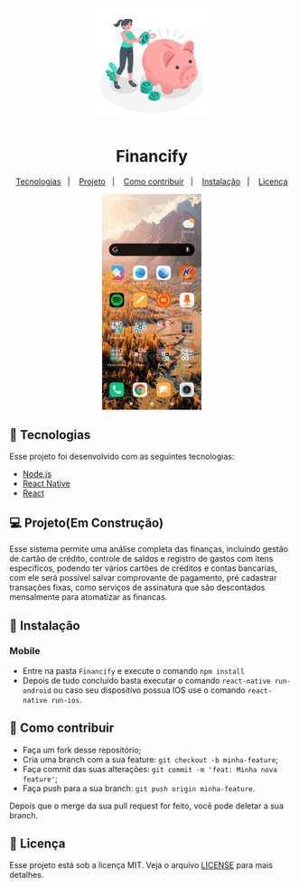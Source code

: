 <h1 align="center">
    <img alt="Financify" title="Financify" src="assets/logo.svg" width="200px" />
</h1>

<h1 align="center">Financify</h1>

<p align="center">
  <a href="#-tecnologias">Tecnologias</a>&nbsp;&nbsp;&nbsp;|&nbsp;&nbsp;&nbsp;
  <a href="#-projeto">Projeto</a>&nbsp;&nbsp;&nbsp;|&nbsp;&nbsp;&nbsp;
  <a href="#-como-contribuir">Como contribuir</a>&nbsp;&nbsp;&nbsp;|&nbsp;&nbsp;&nbsp;
    <a href="#-instalação">Instalação</a>&nbsp;&nbsp;&nbsp;|&nbsp;&nbsp;&nbsp;
  <a href="#memo-licença">Licença</a>
</p>
<p>

<p align="center">
  <img alt="Financify" src="assets/app.gif" width="35%">
</p>



## 🚀 Tecnologias

Esse projeto foi desenvolvido com as seguintes tecnologias:

- [Node.js](https://nodejs.org/en/)
- [React Native](https://developer.mozilla.org/pt-BR/docs/Web/CSS)
- [React](https://reactjs.org)

## 💻 Projeto(Em Construção)

 Esse sistema permite uma análise completa das finanças, incluindo gestão de cartão de crédito, controle de saldos e registro de gastos com itens específicos, podendo ter vários cartões de créditos e contas bancarias, com ele será possível salvar comprovante de pagamento, pré cadastrar transações fixas, como serviços de assinatura que são descontados mensalmente para atomatizar as financas.     

## 📄 Instalação

 <h3>Mobile</h3>
 
 -  Entre na pasta `Financify` e execute o comando `npm install`
 - Depois de tudo concluído basta executar o comando `react-native run-android` ou caso seu dispositivo possua IOS use o comando `react-native run-ios`.

## 🤔 Como contribuir

- Faça um fork desse repositório;
- Cria uma branch com a sua feature: `git checkout -b minha-feature`;
- Faça commit das suas alterações: `git commit -m 'feat: Minha nova feature'`;
- Faça push para a sua branch: `git push origin minha-feature`.

Depois que o merge da sua pull request for feito, você pode deletar a sua branch.

## :memo: Licença

Esse projeto está sob a licença MIT. Veja o arquivo [LICENSE](LICENSE.md) para mais detalhes.
